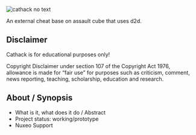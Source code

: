 ![cathack no text](https://user-images.githubusercontent.com/88662570/215319079-a5196986-6b71-4252-b5d1-b2ed75d1da37.png)

An external cheat base on assault cube that uses d2d.

## Disclaimer

Cathack is for educational purposes only!

Copyright Disclaimer under section 107 of the Copyright Act 1976, allowance is made for “fair use” for purposes such as criticism, comment, news reporting, teaching, scholarship, education and research.
## About / Synopsis

* What is it, what does it do / Abstract
* Project status: working/prototype
* Nuxeo Support
